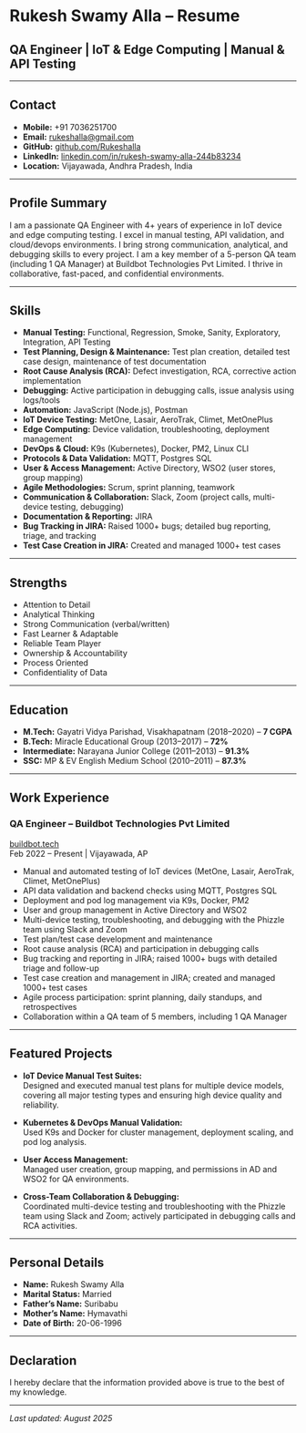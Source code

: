 # Rukesh Swamy Alla – Resume

## QA Engineer | IoT & Edge Computing | Manual & API Testing

---

## Contact
- **Mobile:** +91 7036251700
- **Email:** rukeshalla@gmail.com
- **GitHub:** [github.com/Rukeshalla](https://github.com/Rukeshalla)
- **LinkedIn:** [linkedin.com/in/rukesh-swamy-alla-244b83234](https://www.linkedin.com/in/rukesh-swamy-alla-244b83234/)
- **Location:** Vijayawada, Andhra Pradesh, India

---

## Profile Summary
I am a passionate QA Engineer with 4+ years of experience in IoT device and edge computing testing. I excel in manual testing, API validation, and cloud/devops environments. I bring strong communication, analytical, and debugging skills to every project. I am a key member of a 5-person QA team (including 1 QA Manager) at Buildbot Technologies Pvt Limited. I thrive in collaborative, fast-paced, and confidential environments.

---

## Skills

- **Manual Testing:** Functional, Regression, Smoke, Sanity, Exploratory, Integration, API Testing
- **Test Planning, Design & Maintenance:** Test plan creation, detailed test case design, maintenance of test documentation
- **Root Cause Analysis (RCA):** Defect investigation, RCA, corrective action implementation
- **Debugging:** Active participation in debugging calls, issue analysis using logs/tools
- **Automation:** JavaScript (Node.js), Postman
- **IoT Device Testing:** MetOne, Lasair, AeroTrak, Climet, MetOnePlus
- **Edge Computing:** Device validation, troubleshooting, deployment management
- **DevOps & Cloud:** K9s (Kubernetes), Docker, PM2, Linux CLI
- **Protocols & Data Validation:** MQTT, Postgres SQL
- **User & Access Management:** Active Directory, WSO2 (user stores, group mapping)
- **Agile Methodologies:** Scrum, sprint planning, teamwork
- **Communication & Collaboration:** Slack, Zoom (project calls, multi-device testing, debugging)
- **Documentation & Reporting:** JIRA
- **Bug Tracking in JIRA:** Raised 1000+ bugs; detailed bug reporting, triage, and tracking
- **Test Case Creation in JIRA:** Created and managed 1000+ test cases

---

## Strengths

- Attention to Detail
- Analytical Thinking
- Strong Communication (verbal/written)
- Fast Learner & Adaptable
- Reliable Team Player
- Ownership & Accountability
- Process Oriented
- Confidentiality of Data

---

## Education

- **M.Tech:** Gayatri Vidya Parishad, Visakhapatnam (2018–2020) – **7 CGPA**
- **B.Tech:** Miracle Educational Group (2013–2017) – **72%**
- **Intermediate:** Narayana Junior College (2011–2013) – **91.3%**
- **SSC:** MP & EV English Medium School (2010–2011) – **87.3%**

---

## Work Experience

### QA Engineer – Buildbot Technologies Pvt Limited  
[buildbot.tech](https://buildbot.tech/)  
Feb 2022 – Present | Vijayawada, AP

- Manual and automated testing of IoT devices (MetOne, Lasair, AeroTrak, Climet, MetOnePlus)
- API data validation and backend checks using MQTT, Postgres SQL
- Deployment and pod log management via K9s, Docker, PM2
- User and group management in Active Directory and WSO2
- Multi-device testing, troubleshooting, and debugging with the Phizzle team using Slack and Zoom
- Test plan/test case development and maintenance
- Root cause analysis (RCA) and participation in debugging calls
- Bug tracking and reporting in JIRA; raised 1000+ bugs with detailed triage and follow-up
- Test case creation and management in JIRA; created and managed 1000+ test cases
- Agile process participation: sprint planning, daily standups, and retrospectives
- Collaboration within a QA team of 5 members, including 1 QA Manager

---

## Featured Projects

- **IoT Device Manual Test Suites:**  
  Designed and executed manual test plans for multiple device models, covering all major testing types and ensuring high device quality and reliability.

- **Kubernetes & DevOps Manual Validation:**  
  Used K9s and Docker for cluster management, deployment scaling, and pod log analysis.

- **User Access Management:**  
  Managed user creation, group mapping, and permissions in AD and WSO2 for QA environments.

- **Cross-Team Collaboration & Debugging:**  
  Coordinated multi-device testing and troubleshooting with the Phizzle team using Slack and Zoom; actively participated in debugging calls and RCA activities.

---

## Personal Details

- **Name:** Rukesh Swamy Alla
- **Marital Status:** Married
- **Father’s Name:** Suribabu
- **Mother’s Name:** Hymavathi
- **Date of Birth:** 20-06-1996

---

## Declaration

I hereby declare that the information provided above is true to the best of my knowledge.

---

*Last updated: August 2025*